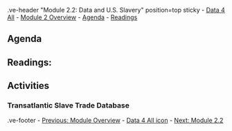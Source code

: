 .ve-header "Module 2.2: Data and U.S. Slavery" position=top sticky
    - [Data 4 All](https://data4all.com)
    - [Module 2 Overview](/module-2/)
    - [Agenda](#agenda)
    - [Readings](#readings) 

## Agenda

## Readings:

## Activities

### Transatlantic Slave Trade Database


.ve-footer
    - [Previous: Module Overview](/2-1/)
    - [Data 4 All icon](somelink)
    - [Next: Module 2.2](/2-3/)
